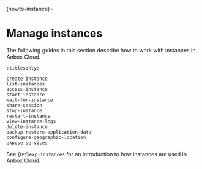 (howto-instance)=
# Manage instances

The following guides in this section describe how to work with instances in Anbox Cloud.

```{toctree}
:titlesonly:

create-instance
list-instances
access-instance
start-instance
wait-for-instance
share-session
stop-instance
restart-instance
view-instance-logs
delete-instance
backup-restore-application-data
configure-geographic-location
expose-services
```
See {ref}`exp-instances` for an introduction to how instances are used in Anbox Cloud.
